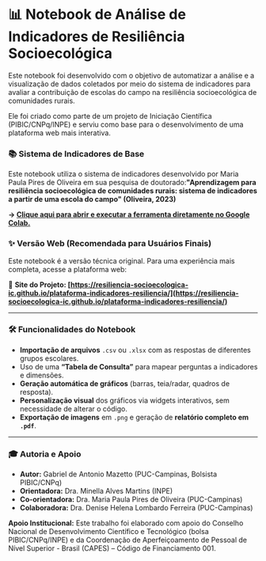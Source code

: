 # 📊 Notebook de Análise de Indicadores de Resiliência Socioecológica

Este notebook foi desenvolvido com o objetivo de automatizar a análise e a visualização de dados coletados por meio do sistema de indicadores para avaliar a contribuição de escolas do campo na resiliência socioecológica de comunidades rurais.

Ele foi criado como parte de um projeto de Iniciação Científica (PIBIC/CNPq/INPE) e serviu como base para o desenvolvimento de uma plataforma web mais interativa.

### 📚 Sistema de Indicadores de Base

Este notebook utiliza o sistema de indicadores desenvolvido por Maria Paula Pires de Oliveira em sua pesquisa de doutorado:**"Aprendizagem para resiliência socioecológica de comunidades rurais: sistema de indicadores a partir de uma escola do campo" (Oliveira, 2023)**

**-> [Clique aqui para abrir e executar a ferramenta diretamente no Google Colab.](https://colab.research.google.com/github/resiliencia-socioecologica-ic/notebook-analise-indicadores-resiliencia/blob/main/Ferramenta_de_Analise_de_Indicadores.ipynb)**


### ✨ Versão Web (Recomendada para Usuários Finais)

Este notebook é a versão técnica original. Para uma experiência mais completa, acesse a plataforma web:

🔗 **Site do Projeto: [https://resiliencia-socioecologica-ic.github.io/plataforma-indicadores-resiliencia/](https://resiliencia-socioecologica-ic.github.io/plataforma-indicadores-resiliencia/)**

---

### 🛠️ Funcionalidades do Notebook

* **Importação de arquivos** `.csv` ou `.xlsx` com as respostas de diferentes grupos escolares.
* Uso de uma **“Tabela de Consulta”** para mapear perguntas a indicadores e dimensões.
* **Geração automática de gráficos** (barras, teia/radar, quadros de resposta).
* **Personalização visual** dos gráficos via widgets interativos, sem necessidade de alterar o código.
* **Exportação de imagens** em `.png` e geração de **relatório completo em `.pdf`**.

---

### 🎓 Autoria e Apoio

* **Autor:** Gabriel de Antonio Mazetto (PUC-Campinas, Bolsista PIBIC/CNPq)
* **Orientadora:** Dra. Minella Alves Martins (INPE)
* **Co-orientadora:** Dra. Maria Paula Pires de Oliveira (PUC-Campinas) 
* **Colaboradora:** Dra. Denise Helena Lombardo Ferreira (PUC-Campinas)

**Apoio Institucional:**
Este trabalho foi elaborado com apoio do Conselho Nacional de Desenvolvimento Científico e Tecnológico (bolsa PIBIC/CNPq/INPE) e da Coordenação de Aperfeiçoamento de Pessoal de Nível Superior - Brasil (CAPES) – Código de Financiamento 001.
